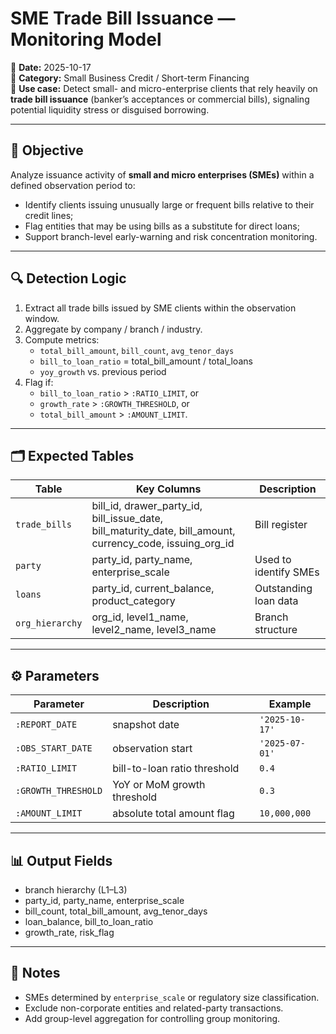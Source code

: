 # SME Trade Bill Issuance — Monitoring Model

📅 **Date:** 2025-10-17  
📂 **Category:** Small Business Credit / Short-term Financing  
🎯 **Use case:** Detect small- and micro-enterprise clients that rely heavily on **trade bill issuance** (banker’s acceptances or commercial bills), signaling potential liquidity stress or disguised borrowing.

---

## 🧠 Objective
Analyze issuance activity of **small and micro enterprises (SMEs)** within a defined observation period to:
- Identify clients issuing unusually large or frequent bills relative to their credit lines;
- Flag entities that may be using bills as a substitute for direct loans;
- Support branch-level early-warning and risk concentration monitoring.

---

## 🔍 Detection Logic
1. Extract all trade bills issued by SME clients within the observation window.  
2. Aggregate by company / branch / industry.  
3. Compute metrics:  
   - `total_bill_amount`, `bill_count`, `avg_tenor_days`  
   - `bill_to_loan_ratio` = total_bill_amount / total_loans  
   - `yoy_growth` vs. previous period  
4. Flag if:  
   - `bill_to_loan_ratio` > `:RATIO_LIMIT`, or  
   - `growth_rate` > `:GROWTH_THRESHOLD`, or  
   - `total_bill_amount` > `:AMOUNT_LIMIT`.

---

## 🗂️ Expected Tables

| Table | Key Columns | Description |
|-------|--------------|--------------|
| `trade_bills` | bill_id, drawer_party_id, bill_issue_date, bill_maturity_date, bill_amount, currency_code, issuing_org_id | Bill register |
| `party` | party_id, party_name, enterprise_scale | Used to identify SMEs |
| `loans` | party_id, current_balance, product_category | Outstanding loan data |
| `org_hierarchy` | org_id, level1_name, level2_name, level3_name | Branch structure |

---

## ⚙️ Parameters

| Parameter | Description | Example |
|------------|--------------|----------|
| `:REPORT_DATE` | snapshot date | `'2025-10-17'` |
| `:OBS_START_DATE` | observation start | `'2025-07-01'` |
| `:RATIO_LIMIT` | bill-to-loan ratio threshold | `0.4` |
| `:GROWTH_THRESHOLD` | YoY or MoM growth threshold | `0.3` |
| `:AMOUNT_LIMIT` | absolute total amount flag | `10,000,000` |

---

## 📊 Output Fields
- branch hierarchy (L1–L3)  
- party_id, party_name, enterprise_scale  
- bill_count, total_bill_amount, avg_tenor_days  
- loan_balance, bill_to_loan_ratio  
- growth_rate, risk_flag  

---

## 📝 Notes
- SMEs determined by `enterprise_scale` or regulatory size classification.  
- Exclude non-corporate entities and related-party transactions.  
- Add group-level aggregation for controlling group monitoring.  
